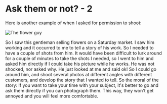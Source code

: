 # Ask them or not? - 2

Here is another example of when I asked for permission to shoot:

![The flower guy](http://farm7.static.flickr.com/6123/5919732806_520b258847_b.jpg)

So I saw this gentleman selling flowers on a Saturday market. I saw him working and it occurred to me to tell a story of his work. So I needed to have a couple of shots from him. It would have been difficult to lurk around for a couple of minutes to take the shots I needed, so I went to him and asked him directly if I could take his picture while he works. He was not shocked, nor asked why. He just looked at me and said ok! So I could go around him, and shoot several photos at different angles with different customers, and develop the story that I wanted to tell. So the moral of the story: If you want to take your time with your subject, it's better to go and ask them directly if you can photograph them. This way, they won't get annoyed and you will feel more comfortable.